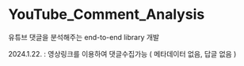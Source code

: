 # YouTube_Comment_Analysis
유튜브 댓글을 분석해주는 end-to-end library 개발


2024.1.22. : 영상링크를 이용하여 댓글수집가능 ( 메타데이터 없음, 답글 없음 )

